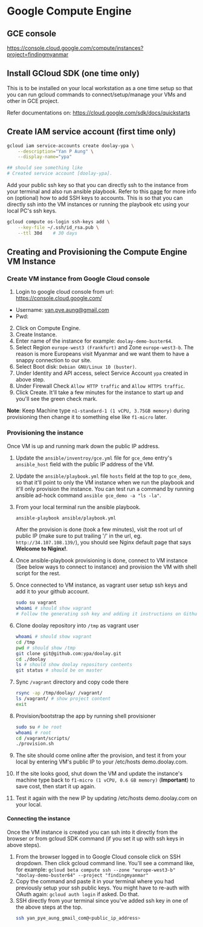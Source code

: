 # Google Compute Engine

## GCE console

https://console.cloud.google.com/compute/instances?project=findingmyanmar

## Install GCloud SDK (one time only)

This is to be installed on your local workstation as a one time setup so that you can run gcloud commands to connect/setup/manage your VMs and other in GCE project.

Refer documentations on:
https://cloud.google.com/sdk/docs/quickstarts

## Create IAM service account (first time only)

```sh
gcloud iam service-accounts create doolay-ypa \
    --description="Yan P Aung" \
    --display-name="ypa"

## should see something like
# Created service account [doolay-ypa].
```

Add your public ssh key so that you can directly ssh to the instance from your terminal and also run ansible playbook.
Refer to this [page](https://cloud.google.com/compute/docs/instances/managing-instance-access) for more info on (optional) how to add SSH keys to accounts. This is so that you can directly ssh into the VM instances or running the playbook etc using your local PC's ssh keys.

```sh
gcloud compute os-login ssh-keys add \
    --key-file ~/.ssh/id_rsa.pub \
    --ttl 30d    # 30 days
```

## Creating and Provisioning the Compute Engine VM Instance

### Create VM instance from Google Cloud console

1. Login to google cloud console from url: https://console.cloud.google.com/

- Username: yan.pye.aung@gmail.com
- Pwd:

2. Click on Compute Engine.
3. Create Instance.
4. Enter name of the instance for example: `doolay-demo-buster64`.
5. Select Region `europe-west3 (Frankfurt)` and Zone `europe-west3-b`. The reason is more Europeans visit Myanmar and we want them to have a snappy connection to our site.
6. Select Boot disk: `Debian GNU/Linux 10 (buster)`.
7. Under Identity and API access, select Service Account `ypa` created in above step.
8. Under Firewall Check `Allow HTTP traffic` and `Allow HTTPS traffic`.
9. Click Create. It'll take a few minutes for the instance to start up and you'll see the green check mark.

**Note**: Keep Machine type `n1-standard-1 (1 vCPU, 3.75GB memory)` during provisioning then change it to something else like `f1-micro` later.

### Provisioning the instance

Once VM is up and running mark down the public IP address.

1. Update the `ansible/inventroy/gce.yml` file for `gce_demo` entry's `ansible_host` field with the public IP address of the VM.

2. Update the `ansible/playbook.yml` file `hosts` field at the top to `gce_demo`, so that it'll point to only the VM instance when we run the playbook and it'll only provision the instance.
   You can test run a command by running ansible ad-hock command `ansible gce_demo -a "ls -la"`.

3. From your local terminal run the ansible playbook.

   ```sh
   ansible-playbook ansible/playbook.yml
   ```

   After the provision is done (took a few minutes), visit the root url of public IP (make sure to put trailing '/' in the url, eg. `http://34.107.108.139/`), you should see Nginx default page that says **Welcome to Niginx!**.

4. Once ansible-playbook provisioning is done, connect to VM instance (See below ways to connect to instance) and provision the VM with shell script for the rest.
5. Once connected to VM instance, as vagrant user setup ssh keys and add it to your github account.
   ```sh
   sudo su vagrant
   whoami # should show vagrant
   # Follow the generating ssh key and adding it instructions on Github at: https://help.github.com/en/enterprise/2.15/user/articles/generating-a-new-ssh-key-and-adding-it-to-the-ssh-agent
   ```
6. Clone doolay repository into `/tmp` as vagrant user
   ```sh
   whoami # should show vagrant
   cd /tmp
   pwd # should show /tmp
   git clone git@github.com:ypa/doolay.git
   cd ./doolay
   ls # should show doolay repository contents
   git status # should be on master
   ```
7. Sync `/vagrant` directory and copy code there
   ```sh
   rsync -ap /tmp/doolay/ /vagrant/
   ls /vagrant/ # show project content
   exit
   ```
8. Provision/bootstrap the app by running shell provisioner
   ```sh
   sudo su # be root
   whoami # root
   cd /vagrant/scripts/
   ./provision.sh
   ```
9. The site should come online after the provision, and test it from your local by entering VM's public IP to your /etc/hosts demo.doolay.com.
10. If the site looks good, shut down the VM and update the instance's machine type back to `f1-micro (1 vCPU, 0.6 GB memory)` (**Important**) to save cost, then start it up again.
11. Test it again with the new IP by updating /etc/hosts demo.doolay.com on your local.

#### Connecting the instance

Once the VM instance is created you can ssh into it directly from the browser or from gcloud SDK command (if you set it up with ssh keys in above steps).

1. From the browser logged in to Google Cloud console click on SSH dropdown. Then click gcloud command line.
   You'll see a command like, for example: `gcloud beta compute ssh --zone "europe-west3-b" "doolay-demo-buster64" --project "findingmyanmar"`
2. Copy the command and paste it in your terminal where you had previously setup your ssh public keys.
   You might have to re-auth with OAuth again: `gcloud auth login` if asked. Do that.
3. SSH directly from your terminal since you've added ssh key in one of the above steps at the top.
   ```sh
   ssh yan_pye_aung_gmail_com@<public_ip_address>
   ```
